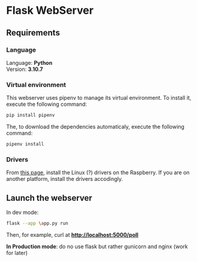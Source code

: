 # Flask WebServer

## Requirements

### Language

Language: **Python**  
Version: **3.10.7**

### Virtual environment

This webserver uses pipenv to manage its virtual environment. To install it, execute the following command:

```bash
pip install pipenv
```

The, to download the dependencies automaticaly, execute the following command:

```bash
pipenv install
```

### Drivers

From [this page](https://www.phidgets.com/docs/Language_-_Python), install the Linux (?) drivers on the Raspberry. If you are on another platform, install the drivers accodingly.

## Launch the webserver

In dev mode:

```bash
flask --app \app.py run
```

Then, for example, curl at **<http://localhost:5000/poll>**

**In Production mode**: do no use flask but rather gunicorn and nginx (work for later)
